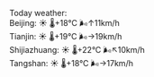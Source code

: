 Today weather:  
Beijing: ☀️   🌡️+18°C 🌬️↑11km/h  
Tianjin: ☀️   🌡️+19°C 🌬️→19km/h  
Shijiazhuang: ☀️   🌡️+22°C 🌬️↖10km/h  
Tangshan: ☀️   🌡️+18°C 🌬️→17km/h  
